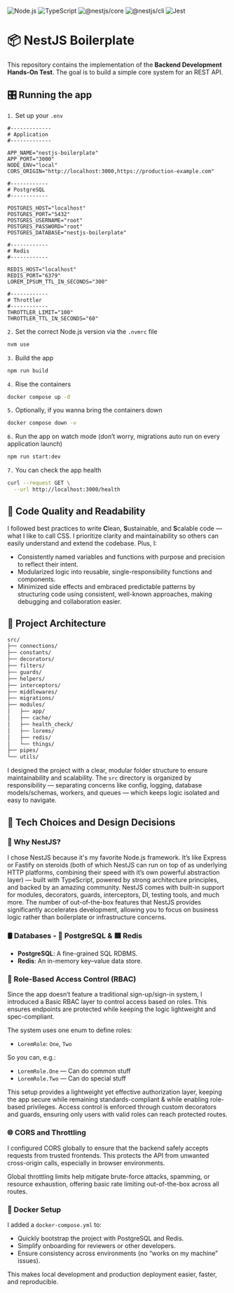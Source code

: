![Node.js](https://img.shields.io/badge/node-24.8.0-green.svg)
![TypeScript](https://img.shields.io/badge/typescript-^5.9.2-blue.svg)
![@nestjs/core](https://img.shields.io/badge/@nestjs/core-^11.1.6-red.svg)
![@nestjs/cli](https://img.shields.io/badge/@nestjs/cli-^11.0.10-red.svg)
![Jest](https://img.shields.io/badge/jest-^30.1.3-purple.svg)

# 📦 NestJS Boilerplate

This repository contains the implementation of the **Backend Development Hands-On Test**. The goal is to build a simple core system for an REST API.

## 🎛️ Running the app

`1.` Set up your `.env`

```env
#-------------
# Application 
#-------------

APP_NAME="nestjs-boilerplate"
APP_PORT="3000"
NODE_ENV="local"
CORS_ORIGIN="http://localhost:3000,https://production-example.com"

#------------
# PostgreSQL
#------------

POSTGRES_HOST="localhost"
POSTGRES_PORT="5432"
POSTGRES_USERNAME="root"
POSTGRES_PASSWORD="root"
POSTGRES_DATABASE="nestjs-boilerplate"

#------------
# Redis
#------------

REDIS_HOST="localhost"
REDIS_PORT="6379"
LOREM_IPSUM_TTL_IN_SECONDS="300"

#------------
# Throttler
#------------
THROTTLER_LIMIT="100"
THROTTLER_TTL_IN_SECONDS="60"
```

`2.` Set the correct Node.js version via the `.nvmrc` file

```sh
nvm use
```

`3.` Build the app

```sh
npm run build
```

`4.` Rise the containers

```sh
docker compose up -d
```

`5.` Optionally, if you wanna bring the containers down

```sh
docker compose down -v
```

`6.` Run the app on watch mode (don’t worry, migrations auto run on every application launch)

```sh
npm run start:dev
```

`7.` You can check the app health

```sh
curl --request GET \
  --url http://localhost:3000/health
```

## 🧹 Code Quality and Readability

I followed best practices to write **C**lean, **S**ustainable, and **S**calable code — what I like to call CSS. I prioritize clarity and maintainability so others can easily understand and extend the codebase. Plus, I:

- Consistently named variables and functions with purpose and precision to reflect their intent.
- Modularized logic into reusable, single-responsibility functions and components.
- Minimized side effects and embraced predictable patterns by structuring code using consistent, well-known approaches, making debugging and collaboration easier.

## 🧱 Project Architecture

```txt
src/
├── connections/
├── constants/
├── decorators/
├── filters/
├── guards/
├── helpers/
├── interceptors/
├── middlewares/
├── migrations/
├── modules/
│   ├── app/
│   ├── cache/
│   ├── health_check/
│   ├── lorems/
│   ├── redis/
│   └── things/
├── pipes/
└── utils/
```

I designed the project with a clear, modular folder structure to ensure maintainability and scalability. The `src` directory is organized by responsibility — separating concerns like config, logging, database models/schemas, workers, and queues — which keeps logic isolated and easy to navigate.

## 🧠 Tech Choices and Design Decisions

### 🧩 Why NestJS?

I chose NestJS because it's my favorite Node.js framework. It’s like Express or Fastify on steroids (both of which NestJS can run on top of as underlying HTTP platforms, combining their speed with it’s own powerful abstraction layer) — built with TypeScript, powered by strong architecture principles, and backed by an amazing community. NestJS comes with built-in support for modules, decorators, guards, interceptors, DI, testing tools, and much more. The number of out-of-the-box features that NestJS provides significantly accelerates development, allowing you to focus on business logic rather than boilerplate or infrastructure concerns.

### 🛢 Databases - 🐘 PostgreSQL & 🟥 Redis

* **PostgreSQL**: A fine-grained SQL RDBMS.
* **Redis**: An in-memory key–value data store.

### 🔐 Role-Based Access Control (RBAC)

Since the app doesn’t feature a traditional sign-up/sign-in system, I introduced a Basic RBAC layer to control access based on roles. This ensures endpoints are protected while keeping the logic lightweight and spec-compliant.

The system uses one enum to define roles:

* `LoremRole`: `One`, `Two`

So you can, e.g.:

* `LoremRole.One` — Can do common stuff
* `LoremRole.Two` — Can do special stuff

This setup provides a lightweight yet effective authorization layer, keeping the app secure while remaining standards-compliant & while enabling role-based privileges. Access control is enforced through custom decorators and guards, ensuring only users with valid roles can reach protected routes.

### 🌐 CORS and Throttling

I configured CORS globally to ensure that the backend safely accepts requests from trusted frontends. This protects the API from unwanted cross-origin calls, especially in browser environments.

Global throttling limits help mitigate brute-force attacks, spamming, or resource exhaustion, offering basic rate limiting out-of-the-box across all routes.

### 🐳 Docker Setup

I added a `docker-compose.yml` to:

* Quickly bootstrap the project with PostgreSQL and Redis.
* Simplify onboarding for reviewers or other developers.
* Ensure consistency across environments (no “works on my machine” issues).

This makes local development and production deployment easier, faster, and reproducible.
